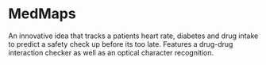 # MedMaps
An innovative idea that tracks a patients heart rate, diabetes and drug intake to predict a safety check up before its too late. Features a drug-drug interaction checker as well as an optical character recognition.
